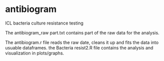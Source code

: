 # antibiogram
ICL bacteria culture resistance testing

<p>The antibiogram_raw part.txt contains part of the raw data for the analysis. </p>
The antibiogram.r file reads the raw date, cleans it up and fits the data into usuable dataframes. 
the Bacteria resist2.R file contains the analysis and visualization in plots/graphs. 
